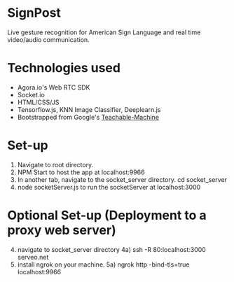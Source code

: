 # SignPost
Live gesture recognition for American Sign Language and real time video/audio communication. 

# Technologies used
- Agora.io's Web RTC SDK
- Socket.io
- HTML/CSS/JS
- Tensorflow.js, KNN Image Classifier, Deeplearn.js
- Bootstrapped from Google's [Teachable-Machine](https://github.com/googlecreativelab/teachable-machine)

# Set-up
1) Navigate to root directory. 
2) NPM Start to host the app at localhost:9966
3) In another tab, navigate to the socket_server directory. cd socket_server
3) node socketServer.js to run the socketServer at localhost:3000

# Optional Set-up (Deployment to a proxy web server)
4) navigate to socket_server directory
4a) ssh -R 80:localhost:3000 serveo.net
5) install ngrok on your machine.
5a) ngrok http -bind-tls=true localhost:9966

